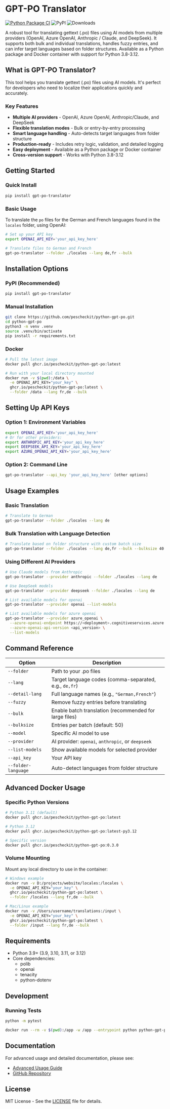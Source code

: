 # GPT-PO Translator

[![Python Package CI](https://github.com/pescheckit/python-gpt-po/actions/workflows/ci-cd.yml/badge.svg)](https://github.com/pescheckit/python-gpt-po/actions/workflows/ci-cd.yml)
![PyPI](https://img.shields.io/pypi/v/gpt-po-translator?label=gpt-po-translator)
![Downloads](https://pepy.tech/badge/gpt-po-translator)

A robust tool for translating gettext (.po) files using AI models from multiple providers (OpenAI, Azure OpenAI, Anthropic / Claude, and DeepSeek). It supports both bulk and individual translations, handles fuzzy entries, and can infer target languages based on folder structures. Available as a Python package and Docker container with support for Python 3.8-3.12.

## What is GPT-PO Translator?

This tool helps you translate gettext (.po) files using AI models. It's perfect for developers who need to localize their applications quickly and accurately.

### Key Features

- **Multiple AI providers** - OpenAI, Azure OpenAI, Anthropic/Claude, and DeepSeek
- **Flexible translation modes** - Bulk or entry-by-entry processing
- **Smart language handling** - Auto-detects target languages from folder structure
- **Production-ready** - Includes retry logic, validation, and detailed logging
- **Easy deployment** - Available as a Python package or Docker container
- **Cross-version support** - Works with Python 3.8-3.12

## Getting Started

### Quick Install

```bash
pip install gpt-po-translator
```

### Basic Usage

To translate the `po` files for the German and French languages found in the `locales` folder, using OpenAI:

```bash
# Set up your API key
export OPENAI_API_KEY='your_api_key_here'

# Translate files to German and French
gpt-po-translator --folder ./locales --lang de,fr --bulk
```

## Installation Options

### PyPI (Recommended)

```bash
pip install gpt-po-translator
```

### Manual Installation

```bash
git clone https://github.com/pescheckit/python-gpt-po.git
cd python-gpt-po
python3 -m venv .venv
source .venv/bin/activate
pip install -r requirements.txt
```

### Docker

```bash
# Pull the latest image
docker pull ghcr.io/pescheckit/python-gpt-po:latest

# Run with your local directory mounted
docker run -v $(pwd):/data \
  -e OPENAI_API_KEY="your_key" \
  ghcr.io/pescheckit/python-gpt-po:latest \
  --folder /data --lang fr,de --bulk
```

## Setting Up API Keys

### Option 1: Environment Variables

```bash
export OPENAI_API_KEY='your_api_key_here'
# Or for other providers:
export ANTHROPIC_API_KEY='your_api_key_here'
export DEEPSEEK_API_KEY='your_api_key_here'
export AZURE_OPENAI_API_KEY='your_api_key_here'
```

### Option 2: Command Line

```bash
gpt-po-translator --api_key 'your_api_key_here' [other options]
```

## Usage Examples

### Basic Translation

```bash
# Translate to German
gpt-po-translator --folder ./locales --lang de
```

### Bulk Translation with Language Detection

```bash
# Translate based on folder structure with custom batch size
gpt-po-translator --folder ./locales --lang de,fr --bulk --bulksize 40 --folder-language
```

### Using Different AI Providers

```bash
# Use Claude models from Anthropic
gpt-po-translator --provider anthropic --folder ./locales --lang de

# Use DeepSeek models
gpt-po-translator --provider deepseek --folder ./locales --lang de

# List available models for openai
gpt-po-translator --provider openai --list-models

# List available models for azure openai
gpt-po-translator --provider azure_openai \
  --azure-openai-endpoint https://<deployment>.cognitiveservices.azure.com/ \
  --azure-openai-api-version <api_version> \
  --list-models
```

## Command Reference

| Option | Description |
|--------|-------------|
| `--folder` | Path to your .po files |
| `--lang` | Target language codes (comma-separated, e.g., `de,fr`) |
| `--detail-lang` | Full language names (e.g., `"German,French"`) |
| `--fuzzy` | Remove fuzzy entries before translating |
| `--bulk` | Enable batch translation (recommended for large files) |
| `--bulksize` | Entries per batch (default: 50) |
| `--model` | Specific AI model to use |
| `--provider` | AI provider: `openai`, `anthropic`, or `deepseek` |
| `--list-models` | Show available models for selected provider |
| `--api_key` | Your API key |
| `--folder-language` | Auto-detect languages from folder structure |

## Advanced Docker Usage

### Specific Python Versions

```bash
# Python 3.11 (default)
docker pull ghcr.io/pescheckit/python-gpt-po:latest

# Python 3.12
docker pull ghcr.io/pescheckit/python-gpt-po:latest-py3.12

# Specific version
docker pull ghcr.io/pescheckit/python-gpt-po:0.3.0
```

### Volume Mounting

Mount any local directory to use in the container:

```bash
# Windows example
docker run -v D:/projects/website/locales:/locales \
  -e OPENAI_API_KEY="your_key" \
  ghcr.io/pescheckit/python-gpt-po:latest \
  --folder /locales --lang fr,de --bulk

# Mac/Linux example
docker run -v /Users/username/translations:/input \
  -e OPENAI_API_KEY="your_key" \
  ghcr.io/pescheckit/python-gpt-po:latest \
  --folder /input --lang fr,de --bulk
```

## Requirements

- Python 3.9+ (3.9, 3.10, 3.11, or 3.12)
- Core dependencies:
  - polib
  - openai
  - tenacity
  - python-dotenv

## Development

### Running Tests

```bash
python -m pytest
```
```bash
docker run --rm -v $(pwd):/app -w /app --entrypoint python python-gpt-po -m pytest -v
```

## Documentation

For advanced usage and detailed documentation, please see:
- [Advanced Usage Guide](docs/usage.md)
- [GitHub Repository](https://github.com/pescheckit/python-gpt-po)

## License

MIT License - See the [LICENSE](LICENSE) file for details.
